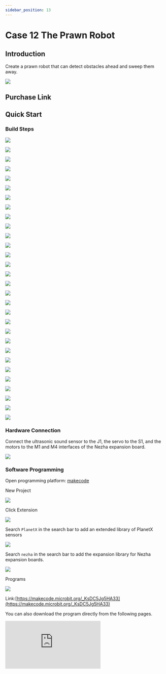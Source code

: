 ```yaml
---
sidebar_position: 13
---
```


# Case 12 The Prawn Robot

## Introduction

Create a prawn robot that can detect obstacles ahead and sweep them away.




![](./images/nezha-inventors-kit-v2-case-12-01.png)

## Purchase Link



## Quick Start

### Build Steps

![](./images/nezha-inventors-kit-v2-step-12-01.png)

![](./images/nezha-inventors-kit-v2-step-12-02.png)

![](./images/nezha-inventors-kit-v2-step-12-03.png)

![](./images/nezha-inventors-kit-v2-step-12-04.png)

![](./images/nezha-inventors-kit-v2-step-12-05.png)

![](./images/nezha-inventors-kit-v2-step-12-06.png)

![](./images/nezha-inventors-kit-v2-step-12-07.png)

![](./images/nezha-inventors-kit-v2-step-12-08.png)

![](./images/nezha-inventors-kit-v2-step-12-09.png)

![](./images/nezha-inventors-kit-v2-step-12-10.png)

![](./images/nezha-inventors-kit-v2-step-12-11.png)

![](./images/nezha-inventors-kit-v2-step-12-12.png)

![](./images/nezha-inventors-kit-v2-step-12-13.png)

![](./images/nezha-inventors-kit-v2-step-12-14.png)

![](./images/nezha-inventors-kit-v2-step-12-15.png)

![](./images/nezha-inventors-kit-v2-step-12-16.png)

![](./images/nezha-inventors-kit-v2-step-12-17.png)

![](./images/nezha-inventors-kit-v2-step-12-18.png)

![](./images/nezha-inventors-kit-v2-step-12-19.png)

![](./images/nezha-inventors-kit-v2-step-12-20.png)

![](./images/nezha-inventors-kit-v2-step-12-21.png)

![](./images/nezha-inventors-kit-v2-step-12-22.png)

![](./images/nezha-inventors-kit-v2-step-12-23.png)

![](./images/nezha-inventors-kit-v2-step-12-24.png)

![](./images/nezha-inventors-kit-v2-step-12-25.png)

![](./images/nezha-inventors-kit-v2-step-12-26.png)

![](./images/nezha-inventors-kit-v2-step-12-27.png)

![](./images/nezha-inventors-kit-v2-step-12-28.png)

![](./images/nezha-inventors-kit-v2-step-12-29.png)

![](./images/nezha-inventors-kit-v2-step-12-30.png)




### Hardware Connection

Connect the ultrasonic sound sensor to the J1, the servo to the S1, and the motors to the M1 and M4 interfaces of the Nezha expansion board.

![](./images/nezha-inventors-kit-v2-case-12-02.png)

### Software Programming

Open programming platform: [makecode](https://makecode.microbit.org/#)

New Project

![](./images/nezha-inventors-kit-v2-case-19-03.png)

Click Extension

![](./images/nezha-inventors-kit-v2-case-19-04.png)

Search `PlanetX` in the search bar to add an extended library of PlanetX sensors

![](./images/nezha-inventors-kit-v2-case-19-05.png)

Search `nezha` in the search bar to add the expansion library for Nezha expansion boards.

![](./images/nezha-inventors-kit-v2-case-19-06.png)

Programs

![](./images/nezha-inventors-kit-v2-case-12-07.png)


Link:[https://makecode.microbit.org/_KsDC5Jg5HA33](https://makecode.microbit.org/_KsDC5Jg5HA33)

You can also download the program directly from the following pages.

<div
    style={{
        position: 'relative',
        paddingBottom: '60%',
        overflow: 'hidden',
    }}
>
    <iframe
        src="https://makecode.microbit.org/_KsDC5Jg5HA33"
        frameborder="0"
        sandbox="allow-popups allow-forms allow-scripts allow-same-origin"
        style={{
            position: 'absolute',
            width: '100%',
            height: '100%',
        }}
    />
</div>

### Result

The car moves forward and clears the obstacle when it detects an obstacle ahead.

![](./images/nezha-inventors-kit-v2-case-12.gif)
